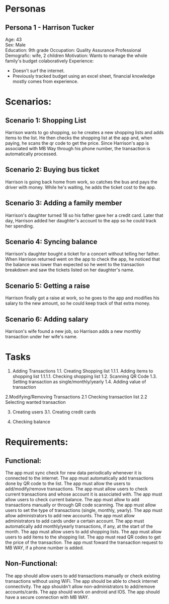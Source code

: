 # Personas

## Persona 1 - Harrison Tucker
Age: 43  
Sex: Male  
Education: 9th grade 
Occupation: Quality Assurance Professional  
Demografic: wife, 2 children
Motivation: Wants to manage the whole family's budget colaboratively
Experience:
* Doesn't surf the internet.
* Previously tracked budget using an excel sheet, financial knowledge mostly comes from experience.

# Scenarios:

## Scenario 1: Shopping List
Harrison wants to go shopping, so he creates a new shopping lists and adds items to the list. He then checks the shopping list at the app and, when paying, he scans the qr code to get the price. Since Harrison's app is associated with MB Way through his phone number, the transaction is automatically processed.

## Scenario 2: Buying bus ticket
Harrison is going back home from work, so catches the bus and pays the driver with money. While he's waiting, he adds the ticket cost to the app.

## Scenario 3: Adding a family member
Harrison's daughter turned 18 so his father gave her a credit card. Later that day, Harrison added her daughter's account to the app so he could track her spending.

## Scenario 4: Syncing balance
Harrison's daughter bought a ticket for a concert without telling her father. When Harrison returned went on the app to check the app, he noticed that the balance was lower than expected so he went to the transaction breakdown and saw the tickets listed on her daughter's name.

## Scenario 5: Getting a raise
Harrison finally got a raise at work, so he goes to the app and modifies his salary to the new amount, so he could keep track of that extra money.

## Scenario 6: Adding salary
Harrison's wife found a new job, so Harrison adds a new monthly transaction under her wife's name.


# Tasks
1. Adding Transactions
  1.1. Creating Shopping list
    1.1.1. Adding items to shopping list
      1.1.1.1. Checking shopping list
  1.2. Scanning QR Code
  1.3. Setting transaction as single/monthly/yearly
  1.4. Adding value of transaction

2.Modifying/Removing Transactions
  2.1 Checking transaction list
  2.2 Selecting wanted transaction

3. Creating users
  3.1. Creating credit cards
  
4. Checking balance
  
# Requirements:
## Functional:
The app must sync check for new data periodically whenever it is connected to the internet.
The app must automatically add transactions done by QR code to the list.
The app must allow the users to add/modify/remove transactions.
The app must allow users to check current transactions and whose account it is associated with.
The app must allow users to check current balance.
The app must allow to add transactions manually or through QR code scanning.
The app must allow users to set the type of transactions (single, monthly, yearly).
The app must allow administrators to add new accounts.
The app must allow administrators to add cards under a certain account.
The app must automatically add monthly/yearly transactions, if any, at the start of the month.
The app must allow users to add shopping lists.
The app must allow users to add items to the shopping list.
The app must read QR codes to get the price of the transaction.
The app must foward the transaction request to MB WAY, if a phone number is added.

## Non-Functional:
The app should allow users to add transactions manually or check existing transactions without using WiFi.
The app should be able to check internet connectivity.
The app shouldn't allow non-administrators to add/remove accounts/cards.
The app should work on android and IOS.
The app should have a secure connection with MB WAY.

  
 


